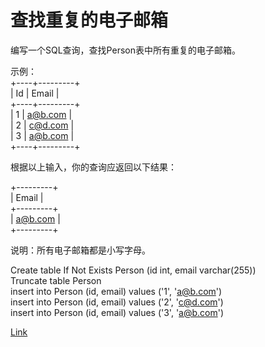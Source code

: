 <h1>查找重复的电子邮箱</h1>

编写一个SQL查询，查找Person表中所有重复的电子邮箱。

示例：</br>
+----+---------+</br>
| Id | Email   |</br>
+----+---------+</br>
| 1  | a@b.com |</br>
| 2  | c@d.com |</br>
| 3  | a@b.com |</br>
+----+---------+</br>

根据以上输入，你的查询应返回以下结果：

+---------+</br>
| Email   |</br>
+---------+</br>
| a@b.com |</br>
+---------+</br>

说明：所有电子邮箱都是小写字母。

Create table If Not Exists Person (id int, email varchar(255))</br>
Truncate table Person</br>
insert into Person (id, email) values ('1', 'a@b.com')</br>
insert into Person (id, email) values ('2', 'c@d.com')</br>
insert into Person (id, email) values ('3', 'a@b.com')</br>

[Link](https://leetcode-cn.com/problems/duplicate-emails/)